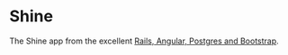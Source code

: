# Shine

The Shine app from the excellent [Rails, Angular, Postgres and Bootstrap](https://pragprog.com/book/dcbang/rails-angular-postgres-and-bootstrap).